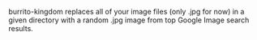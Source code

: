 burrito-kingdom replaces all of your image files (only .jpg for now) in a given directory with a random .jpg image from top Google Image search results.